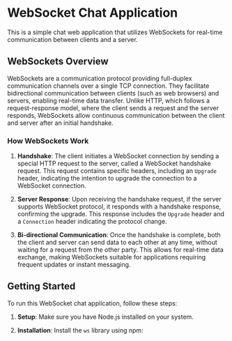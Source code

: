 # WebSocket Chat Application

This is a simple chat web application that utilizes WebSockets for real-time communication between clients and a server.

## WebSockets Overview

WebSockets are a communication protocol providing full-duplex communication channels over a single TCP connection. They facilitate bidirectional communication between clients (such as web browsers) and servers, enabling real-time data transfer. Unlike HTTP, which follows a request-response model, where the client sends a request and the server responds, WebSockets allow continuous communication between the client and server after an initial handshake.

### How WebSockets Work

1. **Handshake**: The client initiates a WebSocket connection by sending a special HTTP request to the server, called a WebSocket handshake request. This request contains specific headers, including an `Upgrade` header, indicating the intention to upgrade the connection to a WebSocket connection.

2. **Server Response**: Upon receiving the handshake request, if the server supports WebSocket protocol, it responds with a handshake response, confirming the upgrade. This response includes the `Upgrade` header and a `Connection` header indicating the protocol change.

3. **Bi-directional Communication**: Once the handshake is complete, both the client and server can send data to each other at any time, without waiting for a request from the other party. This allows for real-time data exchange, making WebSockets suitable for applications requiring frequent updates or instant messaging.

## Getting Started

To run this WebSocket chat application, follow these steps:

1. **Setup**: Make sure you have Node.js installed on your system.

2. **Installation**: Install the `ws` library using npm:
